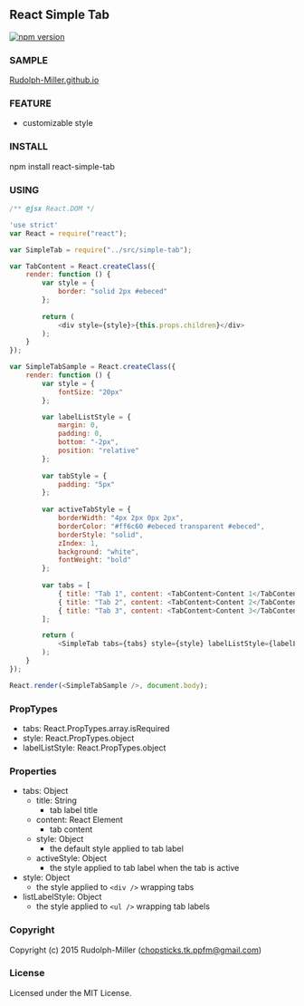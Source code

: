 ## React Simple Tab

[![npm version](https://badge.fury.io/js/react-simple-tab.svg)](http://badge.fury.io/js/react-simple-tab)

### SAMPLE
[Rudolph-Miller.github.io](http://rudolph-miller.github.io/react-simple-tab/sample.html)

### FEATURE
- customizable style

### INSTALL

npm install react-simple-tab

### USING
```JavaScript
/** @jsx React.DOM */

'use strict'
var React = require("react");

var SimpleTab = require("../src/simple-tab");

var TabContent = React.createClass({
    render: function () {
        var style = {
            border: "solid 2px #ebeced"
        };
        
        return (
            <div style={style}>{this.props.children}</div>
        );
    }
});

var SimpleTabSample = React.createClass({
    render: function () {
        var style = {
            fontSize: "20px"
        };

        var labelListStyle = {
            margin: 0,
            padding: 0,
            bottom: "-2px",
            position: "relative"
        };
        
        var tabStyle = {
            padding: "5px"
        };
        
        var activeTabStyle = {
            borderWidth: "4px 2px 0px 2px",
            borderColor: "#ff6c60 #ebeced transparent #ebeced",
            borderStyle: "solid",
            zIndex: 1,
            background: "white",
            fontWeight: "bold"
        };
        
        var tabs = [
            { title: "Tab 1", content: <TabContent>Content 1</TabContent>, style: tabStyle, activeStyle: activeTabStyle },
            { title: "Tab 2", content: <TabContent>Content 2</TabContent>, style: tabStyle, activeStyle: activeTabStyle },
            { title: "Tab 3", content: <TabContent>Content 3</TabContent>, style: tabStyle, activeStyle: activeTabStyle }
        ];

        return (
            <SimpleTab tabs={tabs} style={style} labelListStyle={labelListStyle} />
        );
    }
});

React.render(<SimpleTabSample />, document.body);
```

### PropTypes
- tabs: React.PropTypes.array.isRequired
- style: React.PropTypes.object
- labelListStyle: React.PropTypes.object

### Properties
- tabs: Object
  - title: String
    - tab label title
  - content: React Element
    - tab content
  - style: Object
    - the default style applied to tab label
  - activeStyle: Object
    - the style applied to tab label when the tab is active
- style: Object
  - the style applied to `<div />` wrapping tabs
- listLabelStyle: Object
  - the style applied to `<ul />` wrapping tab labels

### Copyright

Copyright (c) 2015 Rudolph-Miller (chopsticks.tk.ppfm@gmail.com)

### License

Licensed under the MIT License.
